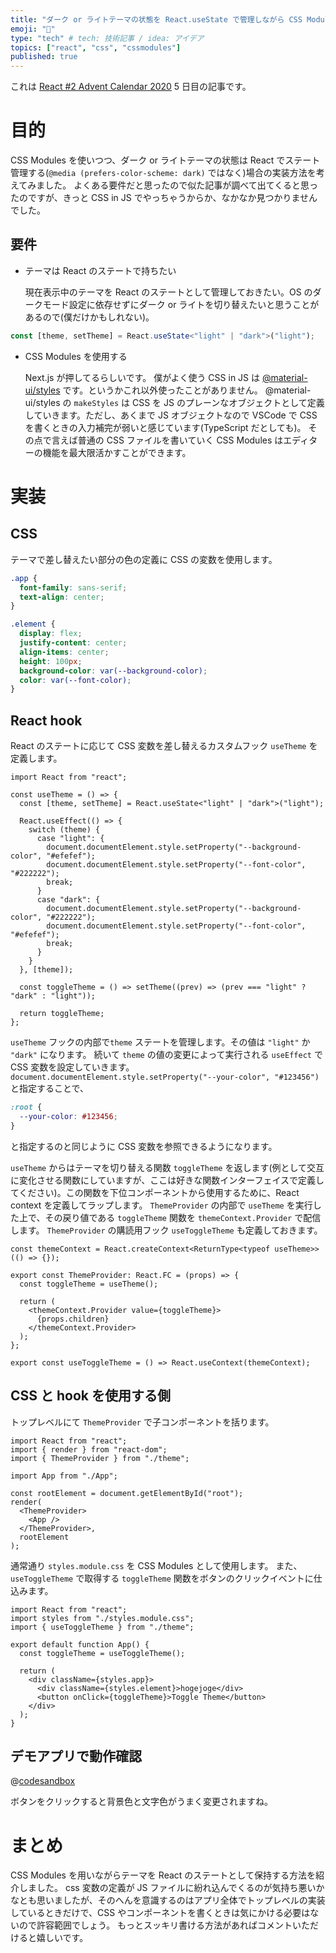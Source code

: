 ```yaml
---
title: "ダーク or ライトテーマの状態を React.useState で管理しながら CSS Modulesを使用する"
emoji: "🌈"
type: "tech" # tech: 技術記事 / idea: アイデア
topics: ["react", "css", "cssmodules"]
published: true
---
```


これは [React #2 Advent Calendar 2020](https://qiita.com/advent-calendar/2020/react-2) 5 日目の記事です。

# 目的

CSS Modules を使いつつ、ダーク or ライトテーマの状態は React でステート管理する(`@media (prefers-color-scheme: dark)` ではなく)場合の実装方法を考えてみました。
よくある要件だと思ったので似た記事が調べて出てくると思ったのですが、きっと CSS in JS でやっちゃうからか、なかなか見つかりませんでした。

## 要件

- テーマは React のステートで持ちたい

  現在表示中のテーマを React のステートとして管理しておきたい。OS のダークモード設定に依存せずにダーク or ライトを切り替えたいと思うことがあるので(僕だけかもしれない)。

```ts
const [theme, setTheme] = React.useState<"light" | "dark">("light");
```

- CSS Modules を使用する

  Next.js が押してるらしいです。
  僕がよく使う CSS in JS は [@material-ui/styles](https://material-ui.com/styles/basics/) です。というかこれ以外使ったことがありません。
  @material-ui/styles の `makeStyles` は CSS を JS のプレーンなオブジェクトとして定義していきます。ただし、あくまで JS オブジェクトなので VSCode で CSS を書くときの入力補完が弱いと感じています(TypeScript だとしても)。
  その点で言えば普通の CSS ファイルを書いていく CSS Modules はエディターの機能を最大限活かすことができます。

# 実装

## CSS

テーマで差し替えたい部分の色の定義に CSS の変数を使用します。

```css:styles.module.css
.app {
  font-family: sans-serif;
  text-align: center;
}

.element {
  display: flex;
  justify-content: center;
  align-items: center;
  height: 100px;
  background-color: var(--background-color);
  color: var(--font-color);
}
```

## React hook

React のステートに応じて CSS 変数を差し替えるカスタムフック `useTheme` を定義します。

```tsx:theme.tsx
import React from "react";

const useTheme = () => {
  const [theme, setTheme] = React.useState<"light" | "dark">("light");

  React.useEffect(() => {
    switch (theme) {
      case "light": {
        document.documentElement.style.setProperty("--background-color", "#efefef");
        document.documentElement.style.setProperty("--font-color", "#222222");
        break;
      }
      case "dark": {
        document.documentElement.style.setProperty("--background-color", "#222222");
        document.documentElement.style.setProperty("--font-color", "#efefef");
        break;
      }
    }
  }, [theme]);

  const toggleTheme = () => setTheme((prev) => (prev === "light" ? "dark" : "light"));

  return toggleTheme;
};
```

`useTheme` フックの内部で`theme` ステートを管理します。その値は `"light"` か `"dark"` になります。
続いて `theme` の値の変更によって実行される `useEffect` で CSS 変数を設定していきます。
`document.documentElement.style.setProperty("--your-color", "#123456")` と指定することで、

```css
:root {
  --your-color: #123456;
}
```

と指定するのと同じように CSS 変数を参照できるようになります。

`useTheme` からはテーマを切り替える関数 `toggleTheme` を返します(例として交互に変化させる関数にしていますが、ここは好きな関数インターフェイスで定義してください)。この関数を下位コンポーネントから使用するために、React context を定義してラップします。
`ThemeProvider` の内部で `useTheme` を実行した上で、その戻り値である `toggleTheme` 関数を `themeContext.Provider` で配信します。
`ThemeProvider` の購読用フック `useToggleTheme` も定義しておきます。

```tsx:theme.tsx
const themeContext = React.createContext<ReturnType<typeof useTheme>>(() => {});

export const ThemeProvider: React.FC = (props) => {
  const toggleTheme = useTheme();

  return (
    <themeContext.Provider value={toggleTheme}>
      {props.children}
    </themeContext.Provider>
  );
};

export const useToggleTheme = () => React.useContext(themeContext);
```

## CSS と hook を使用する側

トップレベルにて `ThemeProvider` で子コンポーネントを括ります。

```tsx:index.tsx
import React from "react";
import { render } from "react-dom";
import { ThemeProvider } from "./theme";

import App from "./App";

const rootElement = document.getElementById("root");
render(
  <ThemeProvider>
    <App />
  </ThemeProvider>,
  rootElement
);
```

通常通り `styles.module.css` を CSS Modules として使用します。
また、`useToggleTheme` で取得する `toggleTheme` 関数をボタンのクリックイベントに仕込みます。

```tsx:App.tsx
import React from "react";
import styles from "./styles.module.css";
import { useToggleTheme } from "./theme";

export default function App() {
  const toggleTheme = useToggleTheme();

  return (
    <div className={styles.app}>
      <div className={styles.element}>hogejoge</div>
      <button onClick={toggleTheme}>Toggle Theme</button>
    </div>
  );
}
```

## デモアプリで動作確認

@[codesandbox](https://codesandbox.io/embed/change-theme-with-css-modules-r5lfh?fontsize=14&hidenavigation=1&theme=dark)

ボタンをクリックすると背景色と文字色がうまく変更されますね。

# まとめ

CSS Modules を用いながらテーマを React のステートとして保持する方法を紹介しました。
css 変数の定義が JS ファイルに紛れ込んでくるのが気持ち悪いかなとも思いましたが、そのへんを意識するのはアプリ全体でトップレベルの実装しているときだけで、CSS やコンポーネントを書くときは気にかける必要はないので許容範囲でしょう。
もっとスッキリ書ける方法があればコメントいただけると嬉しいです。
